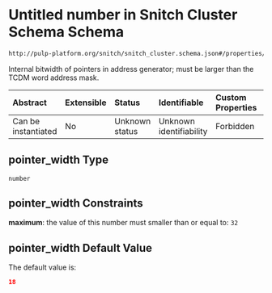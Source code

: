 # Untitled number in Snitch Cluster Schema Schema

```txt
http://pulp-platform.org/snitch/snitch_cluster.schema.json#/properties/hives/items/properties/cores/items/properties/ssrs/items/properties/pointer_width
```

Internal bitwidth of pointers in address generator; must be larger than the TCDM word address mask.

| Abstract            | Extensible | Status         | Identifiable            | Custom Properties | Additional Properties | Access Restrictions | Defined In                                                                       |
| :------------------ | :--------- | :------------- | :---------------------- | :---------------- | :-------------------- | :------------------ | :------------------------------------------------------------------------------- |
| Can be instantiated | No         | Unknown status | Unknown identifiability | Forbidden         | Allowed               | none                | [snitch_cluster.schema.json*](snitch_cluster.schema.json "open original schema") |

## pointer_width Type

`number`

## pointer_width Constraints

**maximum**: the value of this number must smaller than or equal to: `32`

## pointer_width Default Value

The default value is:

```json
18
```
